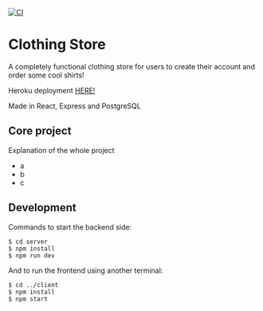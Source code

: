 [![CI](https://github.com/LuisCoralesM/shop-express-react/actions/workflows/node.js.yml/badge.svg)](https://github.com/LuisCoralesM/shop-express-react/actions/workflows/node.js.yml)

# Clothing Store

A completely functional clothing store for users to create their account and order some cool shirts!

Heroku deployment [HERE!](https://clothingstore-lc.herokuapp.com/)

Made in React, Express and PostgreSQL

## Core project

Explanation of the whole project

- a
- b
- c

## Development

Commands to start the backend side:

```
$ cd server
$ npm install
$ npm run dev
```

And to run the frontend using another terminal:

```
$ cd ../client
$ npm install
$ npm start
```
